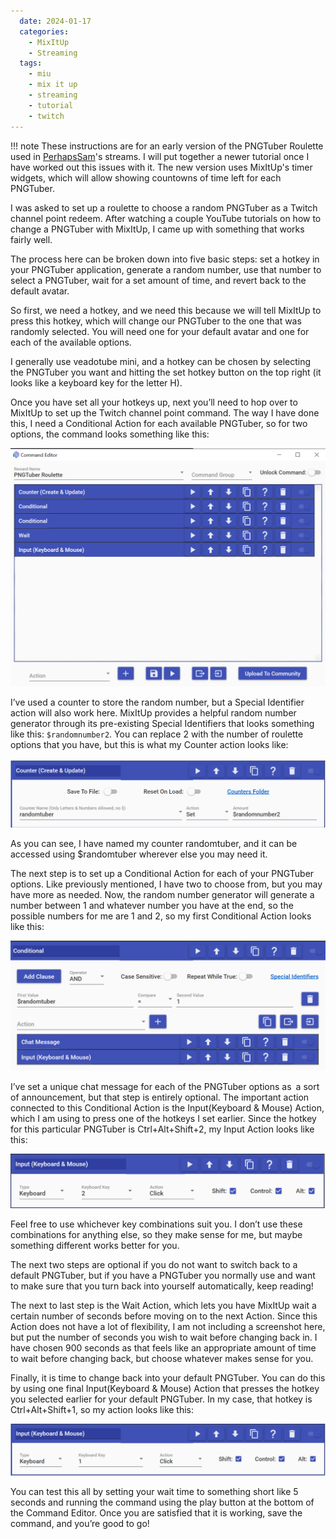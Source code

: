 ```yaml
---
  date: 2024-01-17
  categories:
    - MixItUp
    - Streaming
  tags:
    - miu
    - mix it up
    - streaming
    - tutorial
    - twitch
---
```


!!! note
    These instructions are for an early version of the PNGTuber Roulette used in
    [PerhapsSam](https://twitch.tv/perhapssam)'s streams. I will put together a
    newer tutorial once I have worked out this issues with it. The new version
    uses MixItUp's timer widgets, which will allow showing countowns of time
    left for each PNGTuber.

I was asked to set up a roulette to choose a random PNGTuber as a Twitch channel
point redeem. After watching a couple YouTube tutorials on how to change a
PNGTuber with MixItUp, I came up with something that works fairly well.

The process here can be broken down into five basic steps: set a hotkey in your
PNGTuber application, generate a random number, use that number to select a
PNGTuber, wait for a set amount of time, and revert back to the default avatar.

So first, we need a hotkey, and we need this because we will tell MixItUp to
press this hotkey, which will change our PNGTuber to the one that was randomly
selected. You will need one for your default avatar and one for each of the
available options.

<!-- more -->

I generally use veadotube mini, and a hotkey can be chosen by selecting the
PNGTuber you want and hitting the set hotkey button on the top right (it looks
like a keyboard key for the letter H).

Once you have set all your hotkeys up, next you’ll need to hop over to MixItUp
to set up the Twitch channel point command. The way I have done this, I need a
Conditional Action for each available PNGTuber, so for two options, the command
looks something like this:

![PNGTuber Roulette Channel Point Command](../../images/MixItUp-PNGTuber-Roulette/pngtuber-redeem.png)

I’ve used a counter to store the random number, but a Special Identifier action
will also work here. MixItUp provides a helpful random number generator through
its pre-existing Special Identifiers that looks something like this:
`$randomnumber2`. You can replace 2 with the number of roulette options that you
have, but this is what my Counter action looks like:

![PNGTuber Roulette Counter](../../images/MixItUp-PNGTuber-Roulette/pngtuber-counter.png)

As you can see, I have named my counter randomtuber, and it can be accessed using
$randomtuber wherever else you may need it.

The next step is to set up a Conditional Action for each of your PNGTuber
options. Like previously mentioned, I have two to choose from, but you may have
more as needed. Now, the random number generator will generate a number between
1 and whatever number you have at the end, so the possible numbers for me are 1
and 2, so my first Conditional Action looks like this:

![PNGTuber Conditional Action](../../images/MixItUp-PNGTuber-Roulette/pngtuber-random.png)

I’ve set a unique chat message for each of the PNGTuber options as a sort of
announcement, but that step is entirely optional. The important action connected
to this Conditional Action is the Input(Keyboard & Mouse) Action, which I am
using to press one of the hotkeys I set earlier. Since the hotkey for this
particular PNGTuber is Ctrl+Alt+Shift+2, my Input Action looks like this:

![PNGTuber Input Command](../../images/MixItUp-PNGTuber-Roulette/pngtuber-input-command.png)

Feel free to use whichever key combinations suit you. I don’t use these
combinations for anything else, so they make sense for me, but maybe something
different works better for you.

The next two steps are optional if you do not want to switch back to a default
PNGTuber, but if you have a PNGTuber you normally use and want to make sure that
you turn back into yourself automatically, keep reading!

The next to last step is the Wait Action, which lets you have MixItUp wait a
certain number of seconds before moving on to the next Action. Since this Action
does not have a lot of flexibility, I am not including a screenshot here, but put
the number of seconds you wish to wait before changing back in. I have chosen 900
seconds as that feels like an appropriate amount of time to wait before changing
back, but choose whatever makes sense for you.

Finally, it is time to change back into your default PNGTuber. You can do this by
using one final Input(Keyboard & Mouse) Action that presses the hotkey you
selected earlier for your default PNGTuber. In my case, that hotkey is
Ctrl+Alt+Shift+1, so my action looks like this:

![PNGTuber Input Return to Default](../../images/MixItUp-PNGTuber-Roulette/pngtuber-input-default.png)

You can test this all by setting your wait time to something short like 5 seconds
and running the command using the play button at the bottom of the Command Editor.
Once you are satisfied that it is working, save the command, and you’re good to go!
